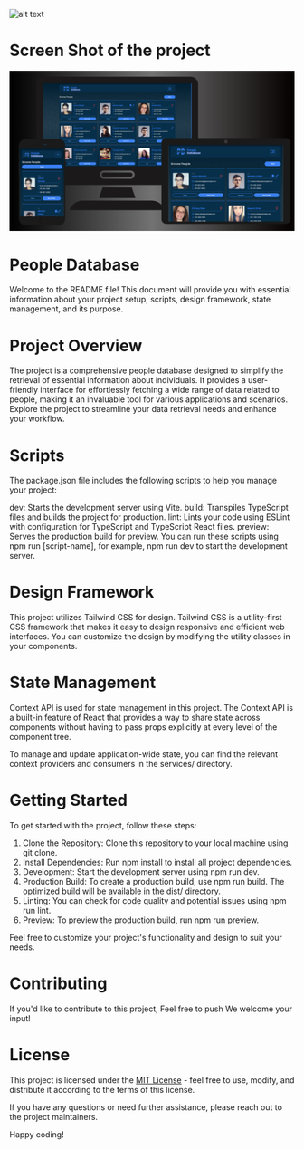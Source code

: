 ![alt text](https://people-database-one.vercel.app/images/brand/logo.png)

# Screen Shot of the project

![alt text](https://raw.githubusercontent.com/JoemarDev/PeopleDatabase/main/public/images/screenshot.png)

# People Database

Welcome to the README file!
This document will provide you with essential information about your project setup, scripts, design framework, state management, and its purpose.

# Project Overview

The project is a comprehensive people database designed to simplify the retrieval of essential information about individuals. It provides a user-friendly interface for effortlessly fetching a wide range of data related to people, making it an invaluable tool for various applications and scenarios. Explore the project to streamline your data retrieval needs and enhance your workflow.

# Scripts

The package.json file includes the following scripts to help you manage your project:

dev: Starts the development server using Vite.
build: Transpiles TypeScript files and builds the project for production.
lint: Lints your code using ESLint with configuration for TypeScript and TypeScript React files.
preview: Serves the production build for preview.
You can run these scripts using npm run [script-name], for example, npm run dev to start the development server.

# Design Framework

This project utilizes Tailwind CSS for design. Tailwind CSS is a utility-first CSS framework that makes it easy to design responsive and efficient web interfaces. You can customize the design by modifying the utility classes in your components.

# State Management

Context API is used for state management in this project. The Context API is a built-in feature of React that provides a way to share state across components without having to pass props explicitly at every level of the component tree.

To manage and update application-wide state, you can find the relevant context providers and consumers in the services/ directory.

# Getting Started

To get started with the project, follow these steps:

1. Clone the Repository: Clone this repository to your local machine using git clone.
2. Install Dependencies: Run npm install to install all project dependencies.
3. Development: Start the development server using npm run dev.
4. Production Build: To create a production build, use npm run build. The optimized build will be available in the dist/ directory.
5. Linting: You can check for code quality and potential issues using npm run lint.
6. Preview: To preview the production build, run npm run preview.

Feel free to customize your project's functionality and design to suit your needs.

# Contributing

If you'd like to contribute to this project, Feel free to push We welcome your input!

# License

This project is licensed under the [MIT License](https://opensource.org/license/mit/) - feel free to use, modify, and distribute it according to the terms of this license.

If you have any questions or need further assistance, please reach out to the project maintainers.

Happy coding!
